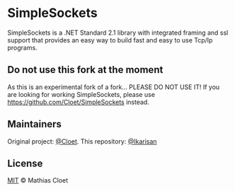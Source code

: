 # SimpleSockets

SimpleSockets is a .NET Standard 2.1 library with integrated framing and ssl support that provides an easy way to build fast and easy to use Tcp/Ip programs.

## Do not use this fork at the moment

As this is an experimental fork of a fork... PLEASE DO NOT USE IT!
If you are looking for working SimpleSockets, please use https://github.com/Cloet/SimpleSockets instead.

## Maintainers

Original project: [@Cloet](https://github.com/Cloet).
This repository: [@Ikarisan](https://github.com/ikarisan)

## License

[MIT](LICENSE) © Mathias Cloet
